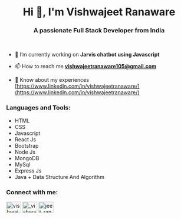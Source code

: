 <h1 align="center">Hi 👋, I'm Vishwajeet Ranaware</h1>
<h3 align="center">A passionate Full Stack Developer from India</h3>
<br>

- 🔭 I’m currently working on **Jarvis chatbot using Javascript**

- 📫 How to reach me **vishwajeetranaware105@gmail.com**

- 📄 Know about my experiences [https://www.linkedin.com/in/vishwajeetranaware/](https://www.linkedin.com/in/vishwajeetranaware/)

<h3 align="left">Languages and Tools:</h3>

- HTML
- CSS
- Javascript
- React Js
- Bootstrap
- Node Js
- MongoDB
- MySql
- Express Js
- Java + Data Structure And Algorithm
<h3 align="left">Connect with me:</h3>
<p align="left">
<a href="https://linkedin.com/in/vishwajeetranaware" target="blank"><img align="center" src="https://raw.githubusercontent.com/rahuldkjain/github-profile-readme-generator/master/src/images/icons/Social/linked-in-alt.svg" alt="vishwajeetranaware" height="30" width="40" /></a>
<a href="https://instagram.com/_vishwajeet_ranaware_" target="blank"><img align="center" src="https://raw.githubusercontent.com/rahuldkjain/github-profile-readme-generator/master/src/images/icons/Social/instagram.svg" alt="_vishwajeet_ranaware_" height="30" width="40" /></a>
<a href="https://www.leetcode.com/jeet_ranaware" target="blank"><img align="center" src="https://raw.githubusercontent.com/rahuldkjain/github-profile-readme-generator/master/src/images/icons/Social/leet-code.svg" alt="jeet_ranaware" height="30" width="40" /></a>
</p>







